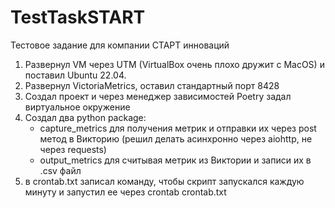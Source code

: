 # TestTaskSTART


Тестовое задание для компании СТАРТ инноваций 
1) Развернул VM через UTM (VirtualBox очень плохо дружит с MacOS) и поставил Ubuntu 22.04.
2) Развернул VictoriaMetrics, оставил стандартный порт 8428
3) Создал проект и через менеджер зависимостей Poetry задал виртуальное окружение
4) Создал два python package:
   - capture_metrics для получения метрик и отправки их через post метод в Викторию (решил делать асинхронно через aiohttp, не через requests) 
   - output_metrics для считывая метрик из Виктории и записи их в .csv файл
5) в crontab.txt записал команду, чтобы скрипт запускался каждую минуту и запустил ее через crontab crontab.txt
